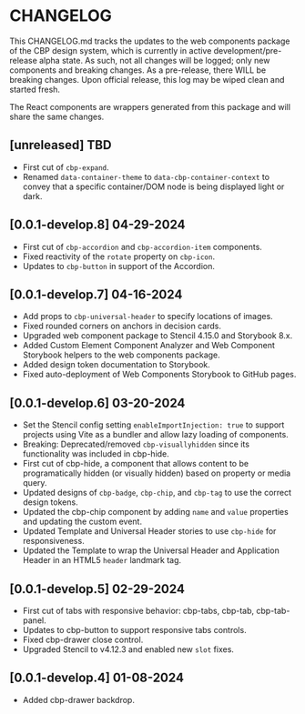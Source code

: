 # CHANGELOG

This CHANGELOG.md tracks the updates to the web components package of the CBP design system, which is currently in active development/pre-release alpha state. As such, not all changes will be logged; only new components and breaking changes. As a pre-release, there WILL be breaking changes. Upon official release, this log may be wiped clean and started fresh.

The React components are wrappers generated from this package and will share the same changes.

## [unreleased] TBD

* First cut of `cbp-expand`.
* Renamed `data-container-theme` to `data-cbp-container-context` to convey that a specific container/DOM node is being displayed light or dark.

## [0.0.1-develop.8] 04-29-2024

* First cut of `cbp-accordion` and `cbp-accordion-item` components.
* Fixed reactivity of the `rotate` property on `cbp-icon`.
* Updates to `cbp-button` in support of the Accordion.

## [0.0.1-develop.7] 04-16-2024

* Add props to `cbp-universal-header` to specify locations of images.
* Fixed rounded corners on anchors in decision cards.
* Upgraded web component package to Stencil 4.15.0 and Storybook 8.x.
* Added Custom Element Component Analyzer and Web Component Storybook helpers to the web components package.
* Added design token documentation to Storybook.
* Fixed auto-deployment of Web Components Storybook to GitHub pages.

## [0.0.1-develop.6] 03-20-2024

* Set the Stencil config setting `enableImportInjection: true` to support projects using Vite as a bundler and allow lazy loading of components.
* Breaking: Deprecated/removed `cbp-visuallyhidden` since its functionality was included in cbp-hide.
* First cut of cbp-hide, a component that allows content to be programatically hidden (or visually hidden) based on property or media query.
* Updated designs of `cbp-badge`, `cbp-chip`, and `cbp-tag` to use the correct design tokens.
* Updated the cbp-chip component by adding `name` and `value` properties and updating the custom event.
* Updated Template and Universal Header stories to use `cbp-hide` for responsiveness.
* Updated the Template to wrap the Universal Header and Application Header in an HTML5 `header` landmark tag.

## [0.0.1-develop.5] 02-29-2024

* First cut of tabs with responsive behavior: cbp-tabs, cbp-tab, cbp-tab-panel.
* Updates to cbp-button to support responsive tabs controls.
* Fixed cbp-drawer close control.
* Upgraded Stencil to v4.12.3 and enabled new `slot` fixes.

## [0.0.1-develop.4] 01-08-2024

* Added cbp-drawer backdrop.